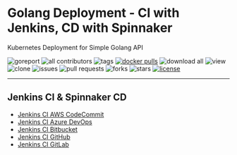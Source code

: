 # Golang Deployment - CI with Jenkins, CD with Spinnaker

Kubernetes Deployment for Simple Golang API

![goreport](https://goreportcard.com/badge/github.com/devopscorner/golang-deployment/src)
![all contributors](https://img.shields.io/github/contributors/devopscorner/golang-deployment)
![tags](https://img.shields.io/github/v/tag/devopscorner/golang-deployment?sort=semver)
[![docker pulls](https://img.shields.io/docker/pulls/devopscorner/bookstore.svg)](https://hub.docker.com/r/devopscorner/bookstore/)
![download all](https://img.shields.io/github/downloads/devopscorner/golang-deployment/total.svg)
![view](https://views.whatilearened.today/views/github/devopscorner/golang-deployment.svg)
![clone](https://img.shields.io/badge/dynamic/json?color=success&label=clone&query=count&url=https://github.com/devopscorner/golang-deployment/blob/master/clone.json?raw=True&logo=github)
![issues](https://img.shields.io/github/issues/devopscorner/golang-deployment)
![pull requests](https://img.shields.io/github/issues-pr/devopscorner/golang-deployment)
![forks](https://img.shields.io/github/forks/devopscorner/golang-deployment)
![stars](https://img.shields.io/github/stars/devopscorner/golang-deployment)
[![license](https://img.shields.io/github/license/devopscorner/golang-deployment)](https://img.shields.io/github/license/devopscorner/golang-deployment)

---

## Jenkins CI & Spinnaker CD

- [Jenkins CI AWS CodeCommit](../.jenkins/jenkins-ci-aws-codecommit.jenkinsfile)
- [Jenkins CI Azure DevOps](../.jenkins/jenkins-ci-azure-devops.jenkinsfile)
- [Jenkins CI Bitbucket](../.jenkins/jenkins-ci-bitbucket.jenkinsfile)
- [Jenkins CI GitHub](../.jenkins/jenkins-ci-github.jenkinsfile)
- [Jenkins CI GitLab](../.jenkins/jenkins-ci-gitlab.jenkinsfile)